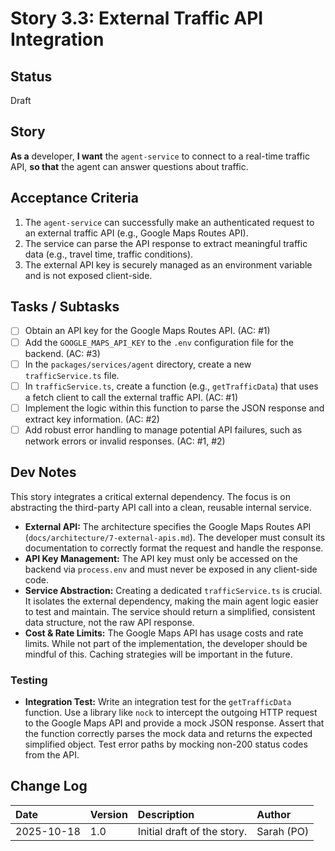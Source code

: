 # <!-- Powered by BMAD™ Core -->
# Story 3.3: External Traffic API Integration

## Status
Draft

## Story
**As a** developer,
**I want** the `agent-service` to connect to a real-time traffic API,
**so that** the agent can answer questions about traffic.

## Acceptance Criteria
1. The `agent-service` can successfully make an authenticated request to an external traffic API (e.g., Google Maps Routes API).
2. The service can parse the API response to extract meaningful traffic data (e.g., travel time, traffic conditions).
3. The external API key is securely managed as an environment variable and is not exposed client-side.

## Tasks / Subtasks
- [ ] Obtain an API key for the Google Maps Routes API. (AC: #1)
- [ ] Add the `GOOGLE_MAPS_API_KEY` to the `.env` configuration file for the backend. (AC: #3)
- [ ] In the `packages/services/agent` directory, create a new `trafficService.ts` file.
- [ ] In `trafficService.ts`, create a function (e.g., `getTrafficData`) that uses a fetch client to call the external traffic API. (AC: #1)
- [ ] Implement the logic within this function to parse the JSON response and extract key information. (AC: #2)
- [ ] Add robust error handling to manage potential API failures, such as network errors or invalid responses. (AC: #1, #2)

## Dev Notes
This story integrates a critical external dependency. The focus is on abstracting the third-party API call into a clean, reusable internal service.

- **External API:** The architecture specifies the Google Maps Routes API (`docs/architecture/7-external-apis.md`). The developer must consult its documentation to correctly format the request and handle the response.
- **API Key Management:** The API key must only be accessed on the backend via `process.env` and must never be exposed in any client-side code.
- **Service Abstraction:** Creating a dedicated `trafficService.ts` is crucial. It isolates the external dependency, making the main agent logic easier to test and maintain. The service should return a simplified, consistent data structure, not the raw API response.
- **Cost & Rate Limits:** The Google Maps API has usage costs and rate limits. While not part of the implementation, the developer should be mindful of this. Caching strategies will be important in the future.

### Testing
- **Integration Test:** Write an integration test for the `getTrafficData` function. Use a library like `nock` to intercept the outgoing HTTP request to the Google Maps API and provide a mock JSON response. Assert that the function correctly parses the mock data and returns the expected simplified object. Test error paths by mocking non-200 status codes from the API.

## Change Log
| Date | Version | Description | Author |
| :--- | :--- | :--- | :--- |
| 2025-10-18 | 1.0 | Initial draft of the story. | Sarah (PO) |
